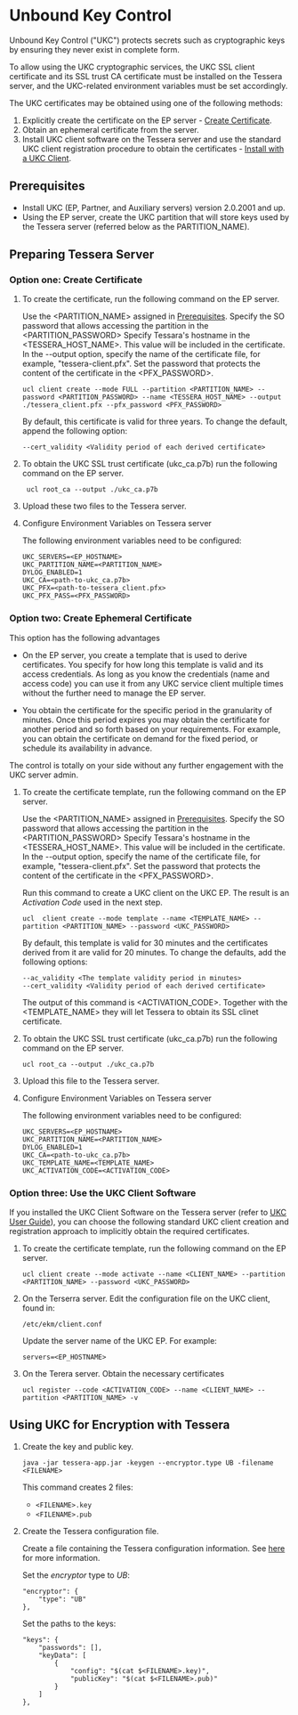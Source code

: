 # Unbound Key Control

Unbound Key Control ("UKC") protects secrets such as cryptographic keys by ensuring they never exist in complete form.

To allow using the UKC cryptographic services, the UKC SSL client certificate and its SSL trust CA certificate must be installed on the Tessera server, and the UKC-related environment variables must be set accordingly.

The UKC certificates may be obtained using one of the following methods:

1. Explicitly create the certificate on the EP server - [Create Certificate](#FullCert).
1. Obtain an ephemeral certificate from the server.
1. Install UKC client software on the Tessera server and use the standard UKC client registration procedure to obtain the  certificates - [Install with a UKC Client](#Withclient).

<a name="Prerequisites"></a>
## Prerequisites
- Install UKC (EP, Partner, and Auxiliary servers) version 2.0.2001 and up.
- Using the EP server, create the  UKC partition that will store keys used by the Tessera server (referred below as the PARTITION_NAME).


## Preparing Tessera Server

<a name="FullCert"></a>
### Option one: Create Certificate
1. To create the certificate, run the following command on the EP server.

   Use the <PARTITION_NAME> assigned in [Prerequisites](#Prerequisites).
   Specify the SO password that allows accessing  the partition in  the <PARTITION_PASSWORD>
   Specify Tessara's hostname in the <TESSERA_HOST_NAME>. This value will be included in the certificate.
   In the --output option, specify the name of the certificate file, for example, "tessera-client.pfx".
   Set the password that protects the content of the certificate in the <PFX_PASSWORD>.
    
    ```
    ucl client create --mode FULL --partition <PARTITION_NAME> --password <PARTITION_PASSWORD> --name <TESSERA_HOST_NAME> --output ./tessera_client.pfx --pfx_password <PFX_PASSWORD>
    ```
   By default, this certificate is valid for three years. To change the default, append the following option:
    
    ```
    --cert_validity <Validity period of each derived certificate>
    ```
    
   
1. To obtain the UKC SSL trust certificate (ukc_ca.p7b) run the following command on the EP server.
   
   ```
    ucl root_ca --output ./ukc_ca.p7b
    ```   

1. Upload these two files to the Tessera server.


1. Configure Environment Variables on Tessera server

    The following environment variables need to be configured:

    ```
    UKC_SERVERS=<EP_HOSTNAME>
    UKC_PARTITION_NAME=<PARTITION_NAME>
    DYLOG_ENABLED=1
    UKC_CA=<path-to-ukc_ca.p7b>
    UKC_PFX=<path-to-tessera_client.pfx>
    UKC_PFX_PASS=<PFX_PASSWORD>
    ```

### Option two: Create Ephemeral Certificate
This option has the following advantages

- On the EP server, you create a template that is used to derive certificates. You specify for how long this template is valid and its access credentials. As long as you know the credentials (name and access code) you can use it from any UKC service client multiple times without the further need to manage the EP server.

- You obtain the certificate for the specific period in the granularity of minutes. Once this period expires you may obtain the certificate for another period and so forth based on your requirements. For example, you can obtain the certificate on demand for the fixed period, or schedule its availability in advance.

The control is totally on your side without any further engagement with the UKC server admin.


1. To create the certificate template, run the following command on the EP server.

   Use the <PARTITION_NAME> assigned in [Prerequisites](#Prerequisites).
   Specify the SO password that allows accessing  the partition in  the <PARTITION_PASSWORD>
   Specify Tessara's hostname in the <TESSERA_HOST_NAME>. This value will be included in the certificate.
   In the --output option, specify the name of the certificate file, for example, "tessera-client.pfx".
   Set the password that protects the content of the certificate in the <PFX_PASSWORD>.
    

    Run this command to create a UKC client on the UKC EP. The result is an *Activation Code* used in the next step.
    
    ```
    ucl  client create --mode template --name <TEMPLATE_NAME> --partition <PARTITION_NAME> --password <UKC_PASSWORD>
    ```
    
    By default, this template is valid for 30 minutes and the certificates derived from it are valid for 20 minutes. To change the defaults, add the following options:
    
    ```
    --ac_validity <The template validity period in minutes>
    --cert_validity <Validity period of each derived certificate>
    ```
    
    The output of this command is <ACTIVATION_CODE>. Together with the <TEMPLATE_NAME> they will let Tessera to obtain its SSL clinet certificate.
    
 1. To obtain the UKC SSL trust certificate (ukc_ca.p7b) run the following command on the EP server.
   
    ```
    ucl root_ca --output ./ukc_ca.p7b
    ```   

1. Upload this file to the Tessera server.

    
1. Configure Environment Variables on Tessera server

    The following environment variables need to be configured:

    ```
    UKC_SERVERS=<EP_HOSTNAME>
    UKC_PARTITION_NAME=<PARTITION_NAME>
    DYLOG_ENABLED=1
    UKC_CA=<path-to-ukc_ca.p7b>
    UKC_TEMPLATE_NAME=<TEMPLATE_NAME>
    UKC_ACTIVATION_CODE=<ACTIVATION_CODE>

    ```
<a name="Withclient"></a>
### Option three: Use the UKC Client Software

If you installed the UKC Client Software on the Tessera server (refer to [UKC User Guide](https://www.unboundtech.com/docs/UKC/UKC_User_Guide/HTML/Content/Products/UKC-EKM/UKC_User_Guide/Installation/ClientInstallation.html)), you can choose the following standard UKC client creation and registration approach to implicitly obtain the required certificates.


1. To create the certificate template, run the following command on the EP server.

    ```
    ucl client create --mode activate --name <CLIENT_NAME> --partition <PARTITION_NAME> --password <UKC_PASSWORD>
    ```
1. On the Terserra server. Edit the configuration file on the UKC client, found in:

    `/etc/ekm/client.conf`
    
    Update the server name of the UKC EP. For example:
    
    `servers=<EP_HOSTNAME>`
1. On the Terera server. Obtain the necessary certificates
    ```
    ucl register --code <ACTIVATION_CODE> --name <CLIENT_NAME> --partition <PARTITION_NAME> -v
    ```

## Using UKC for Encryption with Tessera

1. Create the key and public key.
    ```
    java -jar tessera-app.jar -keygen --encryptor.type UB -filename <FILENAME>
    ```
    This command creates 2 files:
    - `<FILENAME>.key`
    - `<FILENAME>.pub`
		
2. Create the Tessera configuration file.

    Create a file containing the Tessera configuration information. See [here](https://github.com/jpmorganchase/quorum-examples#experimenting-with-alternative-curves-in-tessera) for more information.

    Set the *encryptor* type to *UB*:
    ```
    "encryptor": {
        "type": "UB"
    },
    ```

    Set the paths to the keys:
    ```
	"keys": {
        "passwords": [],
        "keyData": [
            {
                "config": "$(cat $<FILENAME>.key)",
                "publicKey": "$(cat $<FILENAME>.pub)"
            }
        ]
    },	
   ```
